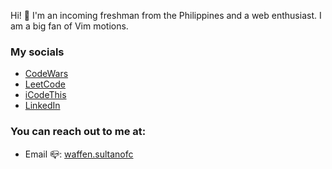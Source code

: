 Hi! 👋 I'm an incoming freshman from the Philippines and a web enthusiast. I am a big fan of Vim motions.

### My socials
- [CodeWars](https://www.codewars.com/users/satis)
- [LeetCode](https://leetcode.com/wffnsltan/)
- [iCodeThis](https://icodethis.com/thatguy_Afin)
- [LinkedIn](https://linkedin.com/in/wffnsltan)

### You can reach out to me at:
- Email 📪: [waffen.sultanofc](mailto:waffen.sultanofc@gmail.com)
